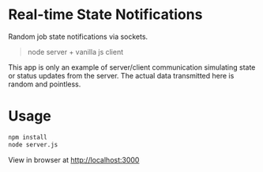 # Real-time State Notifications

Random job state notifications via sockets.

> node server + vanilla js client

This app is only an example of server/client communication simulating state or status updates from the server. The actual data transmitted here is random and pointless.

# Usage

```bash
npm install
node server.js
```

View in browser at [http://localhost:3000](http://localhost:3000)
